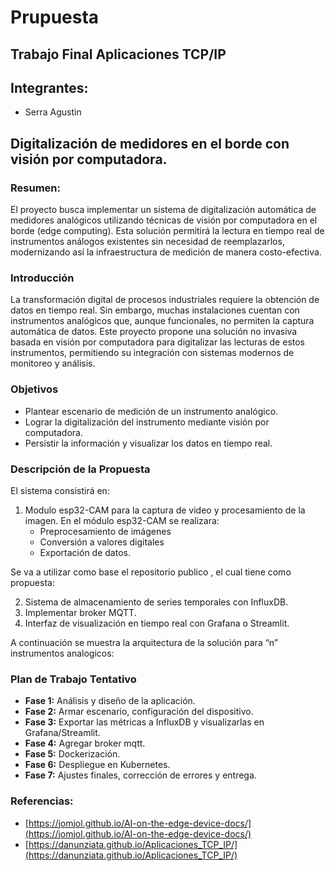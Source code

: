 # Prupuesta  

## Trabajo Final Aplicaciones TCP/IP

## Integrantes:
- Serra Agustin

## Digitalización de medidores en el borde con visión por computadora.

### Resumen:
El proyecto busca implementar un sistema de digitalización automática de medidores analógicos utilizando técnicas de visión por computadora en el borde (edge computing). Esta solución permitirá la lectura en tiempo real de instrumentos análogos existentes sin necesidad de reemplazarlos, modernizando así la infraestructura de medición de manera costo-efectiva.


### Introducción
La transformación digital de procesos industriales requiere la obtención de datos en tiempo real. Sin embargo, muchas instalaciones cuentan con instrumentos analógicos que, aunque funcionales, no permiten la captura automática de datos. Este proyecto propone una solución no invasiva basada en visión por computadora para digitalizar las lecturas de estos instrumentos, permitiendo su integración con sistemas modernos de monitoreo y análisis.

### Objetivos
- Plantear escenario de medición de un instrumento analógico.
- Lograr la digitalización del instrumento mediante visión por computadora.
- Persistir la información y visualizar los datos en tiempo real.


### Descripción de la Propuesta
El sistema consistirá en:
1. Modulo esp32-CAM para la captura de video y procesamiento de la imagen. En el módulo esp32-CAM se realizara:
    - Preprocesamiento de imágenes
    - Conversión a valores digitales
    - Exportación de datos.

Se va a utilizar como base el repositorio publico , el cual tiene como propuesta:

2. Sistema de almacenamiento de series temporales con InfluxDB.
3. Implementar broker MQTT.
4. Interfaz de visualización en tiempo real con Grafana o Streamlit.

A continuación se muestra la arquitectura de la solución para “n” instrumentos analogicos:


### Plan de Trabajo Tentativo
- **Fase 1:** Análisis y diseño de la aplicación.
- **Fase 2:** Armar escenario, configuración del dispositivo.
- **Fase 3:** Exportar las métricas a InfluxDB y visualizarlas en Grafana/Streamlit.
- **Fase 4:** Agregar broker mqtt.
- **Fase 5:** Dockerización.
- **Fase 6:** Despliegue en Kubernetes.
- **Fase 7:** Ajustes finales, corrección de errores y entrega.

### Referencias:
- [https://jomjol.github.io/AI-on-the-edge-device-docs/](https://jomjol.github.io/AI-on-the-edge-device-docs/)
- [https://danunziata.github.io/Aplicaciones_TCP_IP/](https://danunziata.github.io/Aplicaciones_TCP_IP/)
